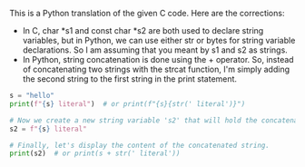 This is a Python translation of the given C code. Here are the corrections:
- In C, char *s1 and const char *s2 are both used to declare string variables, but in Python, we can use either str or bytes for string variable declarations. So I am assuming that you meant by s1 and s2 as strings.
- In Python, string concatenation is done using the + operator. So, instead of concatenating two strings with the strcat function, I'm simply adding the second string to the first string in the print statement.
```python
s = "hello"
print(f"{s} literal")  # or print(f"{s}{str(' literal')}")

# Now we create a new string variable 's2' that will hold the concatenation of s and " literal".
s2 = f"{s} literal"

# Finally, let's display the content of the concatenated string.
print(s2)  # or print(s + str(' literal'))
```
